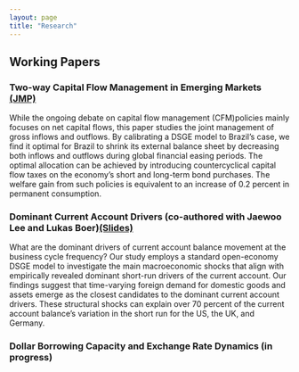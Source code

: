 ```yaml
---
layout: page
title: "Research"
---
```


## Working Papers

### Two-way Capital Flow Management in Emerging Markets [(JMP)](/files/JobMarketPaper.pdf)
While the ongoing debate on capital flow management (CFM)policies mainly focuses on net capital flows, this paper studies the joint management of gross inflows and outflows. By calibrating a DSGE model to Brazil’s case, we find it optimal for Brazil to shrink its external balance sheet by decreasing both inflows and outflows during global financial easing periods. The optimal allocation can be achieved by introducing countercyclical capital flow taxes on the economy’s short and long-term bond purchases. The welfare gain from such policies is equivalent to an increase of 0.2 percent in permanent consumption.

### Dominant Current Account Drivers (co-authored with Jaewoo Lee and Lukas Boer)[(Slides)](/files/Slides_Second.pdf)
What are the dominant drivers of current account balance movement at the business cycle frequency? Our study employs a standard open-economy DSGE model to investigate the main macroeconomic shocks that align with empirically revealed dominant short-run drivers of the current account. Our findings suggest that time-varying foreign demand for domestic goods and assets emerge as the closest candidates to the dominant current account drivers. These structural shocks can explain over 70 percent of the current account balance’s variation in the short run for the US, the UK, and Germany.

### Dollar Borrowing Capacity and Exchange Rate Dynamics (in progress)
